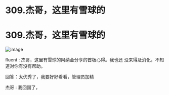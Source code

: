 # 309.杰哥，这里有雪球的

# 309.杰哥，这里有雪球的

![image](img/Image_100.png)

fluent : 杰哥，这里有雪球的阿纳金分享的首板心得。我也还 没来得及消化，不知道对你有没有帮助。

回答：太优秀了，我要好好看看，管理员加精

杰哥 : 我回国了，